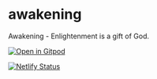 # awakening
 Awakening - Enlightenment is a gift of God.
 
 [![Open in Gitpod](https://gitpod.io/button/open-in-gitpod.svg)](https://gitpod.io/#https://github.com/betterify/awakening)

[![Netlify Status](https://api.netlify.com/api/v1/badges/5634224c-4c4d-4c22-978e-4e256838222e/deploy-status)](https://app.netlify.com/sites/enlightening/deploys)
